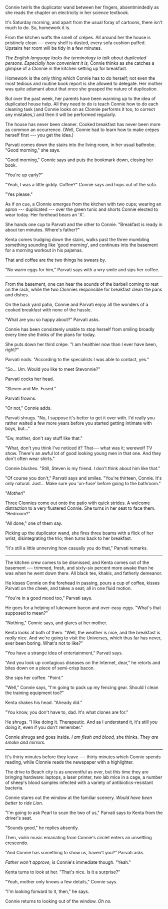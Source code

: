 Connie twirls the duplicator wand between her fingers, absentmindedly as she
reads the chapter on electricity in her science textbook.

It's Saturday morning, and apart from the usual foray of cartoons, there isn't
much to do. So, homework it is.

From the kitchen wafts the smell of crépes. All around her the house is pristinely
clean --- every shelf is dusted, every sofa cushion puffed. Upstairs her room will
be tidy in a few minutes.

*The English language lacks the terminology to talk about duplicated persons.
Especially how convenient it is,* Connie thinks as she catches a glimpse of a
Clonnie in the kitchen setting up for breakfast.

Homework is the only thing which Connie has to do herself; not even the most tedious
and routine book report is she allowed to delegate. Her mother was quite adamant
about that once she grasped the nature of duplication.

But over the past week, her parents have been warming up to the idea of duplicated
house help. All they need to do is teach Connie how to do each cleaning task (and
Connie looks on as Clonnie performs it too, to correct any mistakes,) and then
it will be performed regularly.

The house has never been cleaner. Cooked breakfast has never been more as common an
occurrence. (Well, Connie had to learn how to make crépes herself first --- you get the idea.)

Parvati comes down the stairs into the living room, in her usual bathrobe. "Good morning,"
she says.

"Good morning," Connie says and puts the bookmark down, closing her book.

"You're up early?"

"Yeah, I was a little giddy. Coffee?" Connie says and hops out of the sofa.

"Yes please."

As if on cue, a Clonnie emerges from the kitchen with two cups; wearing an apron ---
duplicated --- over the green tunic and shorts Connie elected to wear today. Her forehead
bears an 'X'.

She hands one cup to Parvati and the other to Connie. "Breakfast is ready in about
ten minutes. Where's father?"

Kenta comes trudging down the stairs, walks past the three mumbling something sounding
like 'good morning', and continues into the basement for a morning workout in his pajamas.

That and coffee are the two things he swears by.

"No warm eggs for him," Parvati says with a wry smile and sips her coffee.

----

From the basement, one can hear the sounds of the barbell coming to rest on the rack,
while the two Clonnies responsible for breakfast clean the pans and dishes.

On the back yard patio, Connie and Parvati enjoy all the wonders of a cooked
breakfast with none of the hassle.

"What are you so happy about?" Parvati asks.

Connie has been consistenly unable to stop herself from smiling broadly every
time she thinks of the plans for today.

She puts down her third crépe.
"I am healthier now than I ever have been, right?"

Parvati nods. "According to the specialists I was able to contact, yes."

"So... Um. Would you like to meet Stevonnie?"

Parvati cocks her head.

"Steven and Me. Fused."

Parvati frowns.

"Or not," Connie adds.

Parvati shrugs. "No, I suppose it's better to get it over with. I'd really you rather waited
a few more years before you started getting intimate with boys, but..."

"Ew, mother, don't say stuff like that."

"What, don't you think I've noticed it? That--- what was it; werewolf TV show. There's an
awful lot of good looking young men in that one. And they don't often wear shirts."

Connie blushes. "Still, Steven is my friend. I don't think about him like that."

"Of course you don't," Parvati says and smiles. "You're thirteen, Connie. It's
only natural. Just... Make sure you 'un-fuse' before going to the bathroom."

"*Mother!*"

Three Clonnies come out onto the patio with quick strides. A welcome distraction to
a very flustered Connie. She turns in her seat to face them. "Bedroom?"

"All done," one of them say.

Picking up the duplicator wand, she fires three beams with a flick of her wrist,
disintegrating the trio; then turns back to her breakfast.

"It's still a little unnerving how casually you do that," Parvati remarks.

----

The kitchen crew comes to be dismissed, and Kenta comes out of the basement ---
trimmed, fresh, and sixty-six percent more awake than he was when he went down there.
All black tee, khakis, and fatherly demeanor.

He kisses Connie on the forehead in passing, pours a cup of coffee, kisses Parvati
on the cheek, and takes a seat; all in one fluid motion.

"You're in a good mood too," Parvati says.

He goes for a helping of lukewarm bacon and over-easy eggs. "What's that supposed to mean?"

"Nothing," Connie says, and glares at her mother.

Kenta looks at both of them. "Well, the weather is nice, and the breakfast is *really* nice.
And we're going to visit the Universes, which thus far has never, ever been boring. What's
not to like?"

"You have a strange idea of entertainment," Parvati says.

"And you look up contagious diseases on the Internet, dear," he retorts and bites down
on a piece of semi-crisp bacon.

She sips her coffee. "Point."

"Well," Connie says, "I'm going to pack up my fencing gear. Should I clean the training
equipment too?"

Kenta shakes his head. "Already did."

"You know, you don't have to, dad. It's what clones are for."

He shrugs. "I like doing it. Therapeutic. And as I understand it, it's still *you* doing
it, even if you don't remember."

Connie shrugs and goes inside. *I am flesh and blood,* she thinks. *They are smoke and mirrors.*

----

It's thirty minutes before they leave --- thirty minutes which Connie spends reading, while
Clonnie reads the newspaper with a highlighter.

The drive to Beach city is as uneventful as ever, but this time they are bringing hardware:
laptops, a laser printer, two lab mice in a cage, a number of sheep's blood samples infected
with a variety of antibiotics-resistant bacteria.

Connie stares out the window at the familiar scenery. *Would have been better to ride Lion.*

"I'm going to ask Pearl to scan the two of us," Parvati says to Kenta from the driver's seat.

"Sounds good," he replies absently.

Then, violin music emanating from Connie's circlet enters an unsettling crescendo.

"And Connie has something to show us, haven't you?" Parvati asks.

*Father won't approve,* is Connie's immediate though. "Yeah."

Kenta turns to look at her. "That's nice. Is it a surprise?"

"Yeah, mother only knows a few details," Connie says.

"I'm looking forward to it, then," he says.

Connie returns to looking out of the window. *Oh no.*
